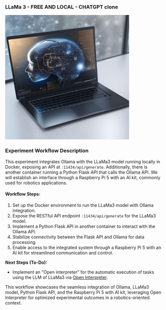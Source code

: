 ### LLaMa 3 - FREE AND LOCAL - CHATGPT clone

<img src="https://github.com/lefevbre-organization/llama3/blob/main/ia.jpg" width="400">

### Experiment Workflow Description

This experiment integrates Ollama with the LLaMa3 model running locally in Docker, exposing an API at `:11434/api/generate`. Additionally, there is another container running a Python Flask API that calls the Ollama API. We will establish an interface through a Raspberry Pi 5 with an AI kit, commonly used for robotics applications.

#### Workflow Steps:
1. Set up the Docker environment to run the LLaMa3 model with Ollama integration.
2. Expose the RESTful API endpoint `:11434/api/generate` for the LLaMa3 model.
3. Implement a Python Flask API in another container to interact with the Ollama API.
4. Stabilize connectivity between the Flask API and Ollama for data processing.
5. Enable access to the integrated system through a Raspberry Pi 5 with an AI kit for streamlined communication and control.

  
**Next Steps (To-Do):**
- Implement an "Open interpreter" for the automatic execution of tasks using the LLM of LLaMa3 via [Open Interpreter](https://www.openinterpreter.com).

This workflow showcases the seamless integration of Ollama, LLaMa3 model, Python Flask API, and the Raspberry Pi 5 with AI kit, leveraging Open Interpreter for optimized experimental outcomes in a robotics-oriented context.

